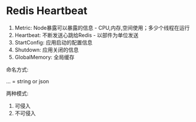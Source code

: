 # Redis Heartbeat

1. Metric: Node暴露可以暴露的信息 - CPU,内存,空间使用；多少个线程在运行
2. Heartbeat: 不断发送心跳给Redis - 以部件为单位发送
3. StartConfig: 应用启动的配置信息
4. Shutdown: 应用关闭的信息
5. GlobalMemory: 全局缓存

命名方式:

<AppName>.<StartingTimeStamp>.<Category>.<Entry> = string or json

两种模式:

1. 可侵入
2. 不可侵入







